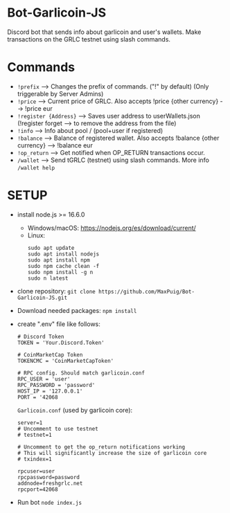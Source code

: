 # Bot-Garlicoin-JS
Discord bot that sends info about garlicoin and user's wallets.
Make transactions on the GRLC testnet using slash commands.

# Commands
- `!prefix` --> Changes the prefix of commands. ("!" by default) (Only triggerable by Server Admins)
- `!price` --> Current price of GRLC. Also accepts !price {other currency} --> !price eur
- `!register {Address}` --> Saves user address to userWallets.json (!register forget --> to remove the address from the file)
- `!info` --> Info about pool / (pool+user if registered)
- `!balance` --> Balance of registered wallet. Also accepts !balance {other currency} --> !balance eur
- `!op_return` --> Get notified when OP_RETURN transactions occur.
- `/wallet` --> Send tGRLC (testnet) using slash commands. More info `/wallet help`

# SETUP
- install node.js >= 16.6.0
  - Windows/macOS: https://nodejs.org/es/download/current/
  - Linux:
    ```
    sudo apt update
    sudo apt install nodejs
    sudo apt install npm
    sudo npm cache clean -f
    sudo npm install -g n
    sudo n latest
    ```
- clone repository: `git clone https://github.com/MaxPuig/Bot-Garlicoin-JS.git`
- Download needed packages: `npm install`
- create ".env" file like follows:
  ```
  # Discord Token
  TOKEN = 'Your.Discord.Token'

  # CoinMarketCap Token
  TOKENCMC = 'CoinMarketCapToken'
  
  # RPC config. Should match garlicoin.conf
  RPC_USER = 'user'
  RPC_PASSWORD = 'password'
  HOST_IP = '127.0.0.1'
  PORT = '42068
  ```
  `Garlicoin.conf` (used by garlicoin core):
  ```
  server=1
  # Uncomment to use testnet
  # testnet=1

  # Uncomment to get the op_return notifications working
  # This will significantly increase the size of garlicoin core
  # txindex=1

  rpcuser=user
  rpcpassword=password
  addnode=freshgrlc.net
  rpcport=42068
  ```

-  Run bot `node index.js`